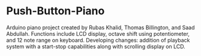 # Push-Button-Piano
Arduino piano project created by Rubas Khalid, Thomas Billington, and Saad Abdullah. Functions include LCD display, octave shift using potentiometer, and 12 note range on keyboard. Developing changes: addition of playback system with a start-stop capabilities along with scrolling display on LCD.
